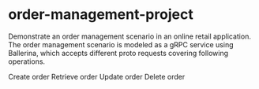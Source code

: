 # order-management-project
Demonstrate an order management scenario in an online retail application. The order management scenario is modeled as a gRPC service using Ballerina, which accepts different proto requests covering following operations.

Create order
Retrieve order
Update order
Delete order

